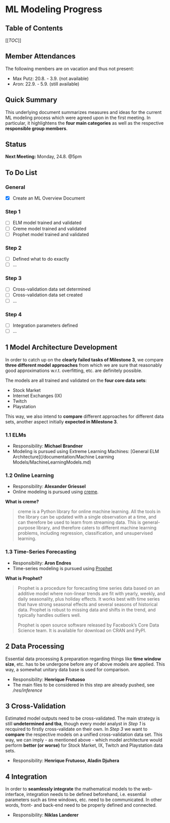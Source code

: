 # ML Modeling Progress

## Table of Contents
[[_TOC_]]

## Member Attendances
The following members are on vacation and thus not present:

* Max Putz: 20.8. - 3.9. (not available)
* Aron: 22.9. - 5.9. (still available)

## Quick Summary
This underlying document summarizes measures and ideas for the current ML modeling process which were agreed upon in the first meeting. In particular, it highlightens the **four main categories** as well as the respective **responsible group members**.

## Status
**Next Meeting:** Monday, 24.8. @5pm

## To Do List

### General
- [x] Create an ML Overview Document

### Step 1
- [ ] ELM model trained and validated
- [ ] Creme model trained and validated
- [ ] Prophet model trained and validated

### Step 2
- [ ] Defined what to do exactly
- [ ] ...

### Step 3
- [ ] Cross-validation data set determined
- [ ] Cross-validation data set created
- [ ] ...

### Step 4
- [ ] Integration parameters defined
- [ ] ...

## 1 Model Architecture Development
In order to catch up on the **clearly failed tasks of Milestone 3**, we compare **three different model approaches** from which we are sure that reasonably good approximations w.r.t. overfitting, etc. are definitely possible.  

The models are all trained and validated on the **four core data sets**:
* Stock Market 
* Internet Exchanges (IX)
* Twitch
* Playstation

This way, we also intend to **compare** different approaches for different data sets, another aspect initially **expected in Milestone 3**.

### 1.1 ELMs
* Responsibility: **Michael Brandner**
* Modeling is pursued using Extreme Learning Machines: [General ELM Architecture](/documentation/Machine Learning Models/MachineLearningModels.md) 

### 1.2 Online Learning 
* Responsibility: **Alexander Griessel**
* Online modeling is pursued using [creme](https://creme-ml.github.io/).

**What is creme?**
>creme is a Python library for online machine learning. All the tools in the library can be updated with a single observation at a time, and can therefore be used to learn from streaming data. This is general-purpose library, and therefore caters to different machine learning problems, including regression, classification, and unsupervised learning.

### 1.3 Time-Series Forecasting 
* Responsibility: **Aron Endres**
* Time-series modeling is pursued using [Prophet](https://facebook.github.io/prophet/)

**What is Prophet?**
>Prophet is a procedure for forecasting time series data based on an additive model where non-linear trends are fit with yearly, weekly, and daily seasonality, plus holiday effects. It works best with time series that have strong seasonal effects and several seasons of historical data. Prophet is robust to missing data and shifts in the trend, and typically handles outliers well.
>
>Prophet is open source software released by Facebook’s Core Data Science team. It is available for download on CRAN and PyPI.

## 2 Data Processing
Essential data processing & preparation regarding things like **time window size**, etc. has to be undergone before any of above models are applied. This way, a somewhat unitary data base is used for comparison. 

* Responsibility: **Henrique Frutuoso**
* The main files to be considered in this step are already pushed, see */res/inference*

## 3 Cross-Validation
Estimated model outputs need to be cross-validated. The main strategy is still **undetermined and tba**, though every model analyst in *Step 1* is recquired to firstly cross-validate on their own. In *Step 3* we want to **compare** the respective models on a unified cross-validation data set. This way, we can imply - as mentioned above - which model architecture would perform **better (or worse)** for Stock Market, IX, Twitch and Playstation data sets. 

* Responsibility: **Henrique Frutuoso, Aladin Djuhera**

## 4 Integration
In order to **seamlessly integrate** the mathematical models to the web-interface, integration needs to be defined beforehand, i.e. essential parameters such as time windows, etc. need to be communicated. In other words, front- and back-end need to be properly defined and connected. 

* Responsibility: **Niklas Landerer**
